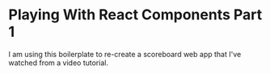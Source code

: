 # Playing With React Components Part 1

I am using this boilerplate to re-create a scoreboard web app that I've watched from a video tutorial. 

